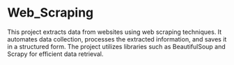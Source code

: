 # Web_Scraping
This project extracts data from websites using web scraping techniques. It automates data collection, processes the extracted information, and saves it in a structured form. The project utilizes libraries such as BeautifulSoup and Scrapy for efficient data retrieval.
